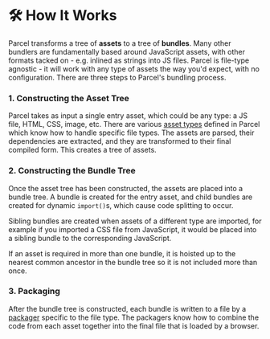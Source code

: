 # 🛠 How It Works

Parcel transforms a tree of **assets** to a tree of **bundles**. Many other bundlers are fundamentally based around JavaScript assets, with other formats tacked on - e.g. inlined as strings into JS files. Parcel is file-type agnostic - it will work with any type of assets the way you'd expect, with no configuration. There are three steps to Parcel's bundling process.

### 1. Constructing the Asset Tree

Parcel takes as input a single entry asset, which could be any type: a JS file, HTML, CSS, image, etc. There are various [asset types](asset_types.html) defined in Parcel which know how to handle specific file types. The assets are parsed, their dependencies are  extracted, and they are transformed to their final compiled form. This creates a tree of assets.

### 2. Constructing the Bundle Tree

Once the asset tree has been constructed, the assets are placed into a bundle tree. A bundle is created for the entry asset, and child bundles are created for dynamic `import()`s, which cause code splitting to occur.

Sibling bundles are created when assets of a different type are imported, for example if you imported a CSS file from JavaScript, it would be placed into a sibling bundle to the corresponding JavaScript.

If an asset is required in more than one bundle, it is hoisted up to the nearest common ancestor in the bundle tree so it is not included more than once.

### 3. Packaging

After the bundle tree is constructed, each bundle is written to a file by a [packager](packagers.html) specific to the file type. The packagers know how to combine the code from each asset together into the final file that is loaded by a browser.
